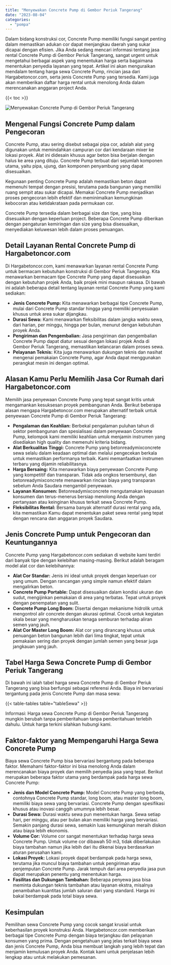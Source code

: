 ```yaml
---
title: "Menyewakan Concrete Pump di Gembor Periuk Tangerang"
date: "2023-08-04"
categories: 
  - "pompa"
---
```




Dalam bidang konstruksi cor, Concrete Pump memiliki fungsi sangat penting dalam memastikan adukan cor dapat menjangkau daerah yang sukar dicapai dengan efisien. Jika Anda sedang mencari informasi tentang jasa rental Concrete Pump di Gembor Periuk Tangerang, sangat urgent untuk mengetahui berbagai aspek yang menentukan harga serta bagaimana menentukan penyedia layanan yang tepat. Artikel ini akan menguraikan mendalam tentang harga sewa Concrete Pump, rincian jasa dari Hargabetoncor.com, serta jenis Concrete Pump yang tersedia. Kami juga akan memberikan daftar harga rental untuk menolong Anda dalam merencanakan anggaran project Anda.

{{< toc >}}

![Menyewakan Concrete Pump di Gembor Periuk Tangerang](https://hargareadymixid.github.io/pompa/concrete-pump%20(9).png)

## Mengenal Fungsi Concrete Pump dalam Pengecoran

Concrete Pump, atau sering disebut sebagai pipa cor, adalah alat yang digunakan untuk memindahkan campuran cor dari kendaraan mixer ke lokasi proyek. Alat ini didesain khusus agar beton bisa berjalan dengan halus ke area yang dituju. Concrete Pump terbuat dari sejumlah komponen utama, yaitu pipa, ujung, dan komponen penyambung yang dapat disesuaikan.

Kegunaan penting Concrete Pump adalah memastikan beton dapat memenuhi tempat dengan presisi, terutama pada bangunan yang memiliki ruang sempit atau sukar dicapai. Memakai Concrete Pump menjadikan proses pengecoran lebih efektif dan meminimalkan kemungkinan kebocoran atau ketidakrataan pada permukaan cor.

Concrete Pump tersedia dalam berbagai size dan tipe, yang bisa disesuaikan dengan keperluan project. Beberapa Concrete Pump diberikan dengan pengaturan kemiringan dan size yang bisa disesuaikan, menyediakan keluwesan lebih dalam proses penuangan.

## Detail Layanan Rental Concrete Pump di Hargabetoncor.com

Di Hargabetoncor.com, kami menawarkan layanan rental Concrete Pump untuk bermacam kebutuhan konstruksi di Gembor Periuk Tangerang. Kita menawarkan bermacam tipe Concrete Pump yang dapat disesuaikan dengan kebutuhan projek Anda, baik projek mini maupun raksasa. Di bawah ini adalah beberapa detail tentang layanan rental Concrete Pump yang kami sediakan:

- **Jenis Concrete Pump:** Kita menawarkan berbagai tipe Concrete Pump, mulai dari Concrete Pump standar hingga yang memiliki penyesuaian khusus untuk area sukar dijangkau.
- **Durasi Sewa:** Kami menawarkan fleksibilitas dalam jangka waktu sewa, dari harian, per minggu, hingga per bulan, menurut dengan kebutuhan proyek Anda.
- **Pengiriman dan Pengembalian:** Jasa pengiriman dan pengembalian Concrete Pump dapat diatur sesuai dengan lokasi projek Anda di Gembor Periuk Tangerang, memastikan kelancaran dalam proses sewa.
- **Pelayanan Teknis:** Kita juga menawarkan dukungan teknis dan nasihat mengenai pemakaian Concrete Pump, agar Anda dapat menggunakan perangkat mesin ini dengan optimal.

## Alasan Kamu Perlu Memilih Jasa Cor Rumah dari Hargabetoncor.com

Memilih jasa penyewaan Concrete Pump yang tepat sangat kritis untuk mengamankan kesuksesan proyek pembangunan Anda. Berikut beberapa alasan mengapa Hargabetoncor.com merupakan alternatif terbaik untuk penyewaan Concrete Pump di Gembor Periuk Tangerang:

- **Pengalaman dan Keahlian:** Berbekal pengalaman puluhan tahun di sektor pembangunan dan spesialisasi dalam penyewaan Concrete Pump, kelompok kami memiliki keahlian untuk menjamin instrumen yang disediakan high quality dan memenuhi kriteria bidang.
- **Alat Berkualitas Tinggi:** Concrete Pump yang betonreadymixconcrete sewa selalu dalam keadaan optimal dan melalui pengecekan berkala untuk memastikan performanya terbaik. Kami memanfaatkan instrumen terbaru yang dijamin reliabilitasnya.
- **Harga Bersaing:** Kita menawarkan biaya penyewaan Concrete Pump yang kompetitif dan transparan. Tidak ada ongkos tersembunyi, dan betonreadymixconcrete menawarkan rincian biaya yang transparan sebelum Anda Saudara mengambil penyewaan.
- **Layanan Konsumen:** Betonreadymixconcrete mengutamakan kepuasan konsumen dan terus-menerus bersiap menolong Anda dengan pertanyaan atau keinginan khusus terkait sewa Concrete Pump.
- **Fleksibilitas Rental:** Bersama banyak alternatif durasi rental yang ada, kita memastikan Kamu dapat menentukan paket sewa rental yang tepat dengan rencana dan anggaran proyek Saudara.

## Jenis Concrete Pump untuk Pengecoran dan Keuntungannya

Concrete Pump yang Hargabetoncor.com sediakan di website kami terdiri dari banyak tipe dengan kelebihan masing-masing. Berikut adalah beragam model alat cor dan kelebihannya:

- **Alat Cor Standar:** Jenis ini ideal untuk proyek dengan keperluan cor yang umum. Dengan rancangan yang simple namun efektif dalam mengalirkan beton.
- **Concrete Pump Portable:** Dapat disesuaikan dalam kondisi ukuran dan sudut, mengijinkan pemakaian di area yang terbatas. Tepat untuk proyek dengan penempatan yang sulit.
- **Concrete Pump Long Boom:** Disertai dengan mekanisme hidrolik untuk mengontrol alir concrete dengan akurasi optimal. Cocok untuk kegiatan skala besar yang mengharuskan tenaga semburan terhadap aliran semen yang jauh.
- **Alat Cor Master Long Boom:** Alat cor yang dirancang khusus untuk penuangan beton bangunan lebih dari lima tingkat, tepat untuk pemakaian sering dan proyek dengan jumlah semen yang besar juga jangkauan yang jauh.

## Tabel Harga Sewa Concrete Pump di Gembor Periuk Tangerang

Di bawah ini ialah tabel harga sewa Concrete Pump di Gembor Periuk Tangerang yang bisa berfungsi sebagai referensi Anda. Biaya ini bervariasi tergantung pada jenis Concrete Pump dan masa sewa:

{{< table-tables table="tableSewa" >}}

Informasi: Harga sewa Concrete Pump di Gembor Periuk Tangerang mungkin berubah tanpa pemberitahuan tanpa pemberitahuan terlebih dahulu. Untuk harga terkini silahkan hubungi kami.

## Faktor-faktor yang Mempengaruhi Harga Sewa Concrete Pump

Biaya sewa Concrete Pump bisa bervariasi bergantung pada beberapa faktor. Memahami faktor-faktor ini bisa menolong Anda dalam merencanakan biaya proyek dan memilih penyedia jasa yang tepat. Berikut merupakan beberapa faktor utama yang berdampak pada harga sewa Concrete Pump:

- **Jenis dan Model Concrete Pump:** Model Concrete Pump yang berbeda, contohnya Concrete Pump standar, long boom, atau master long boom, memiliki biaya sewa yang bervariasi. Concrete Pump dengan spesifikasi khusus atau inovasi canggih umumnya lebih besar.
- **Durasi Sewa:** Durasi waktu sewa pun menentukan harga. Sewa setiap hari, per minggu, atau per bulan akan memiliki harga yang bervariasi. Semakin panjang durasi sewa, semakin luas kemungkinan meraih diskon atau biaya lebih ekonomis.
- **Volume Cor:** Volume cor sangat menentukan terhadap harga sewa Concrete Pump. Untuk volume cor dibawah 50 m3, tidak diberlakukan biaya tambahan namun jika lebih dari itu dikenai biaya berdasarkan aturan perusahan kami.
- **Lokasi Proyek:** Lokasi proyek dapat berdampak pada harga sewa, terutama jika muncul biaya tambahan untuk pengiriman atau penjemputan Concrete Pump. Jarak tempuh dari area penyedia jasa pun dapat merupakan penentu yang menentukan harga.
- **Fasilitas dan Dukungan Tambahan:** Beberapa penyewa jasa bisa meminta dukungan teknis tambahan atau layanan ekstra, misalnya penambahan kuantitas jumlah saluran dari yang standard. Harga ini bakal berdampak pada total biaya sewa.

## Kesimpulan

Pemilihan sewa Concrete Pump yang cocok sangat krusial untuk keberhasilan proyek konstruksi Anda. Hargabetoncor.com memberikan berbagai tipe Concrete Pump dengan biaya terjangkau dan pelayanan konsumen yang prima. Dengan pengetahuan yang jelas terkait biaya sewa dan jenis Concrete Pump, Anda bisa membuat langkah yang lebih tepat dan menjamin kemulusan proyek Anda. Kontak kami untuk penjelasan lebih lengkap atau untuk melakukan pemesanan.
